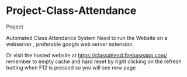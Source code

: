 # Project-Class-Attendance
Project 

Automated Class Attendance System
Need to run the Website on a webserver , preferable google web server extension.

Or visit the hosted website at https://classattend.firebaseapp.com/  remember to empty cache and hard reset by right clicking on the refresh butting when F12 is pressed so you will see new page
